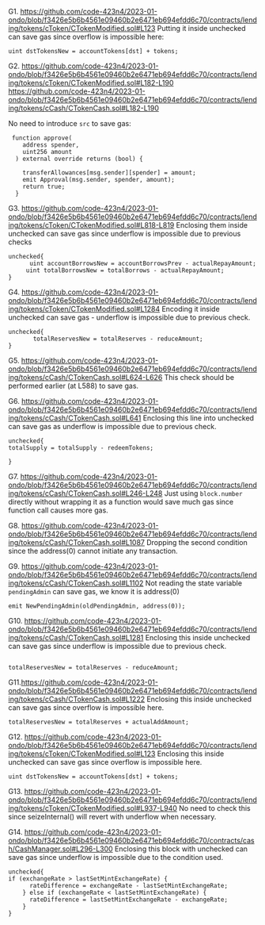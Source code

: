G1. https://github.com/code-423n4/2023-01-ondo/blob/f3426e5b6b4561e09460b2e6471eb694efdd6c70/contracts/lending/tokens/cToken/CTokenModified.sol#L123
Putting it inside unchecked can save gas since overflow is impossible here:
```
uint dstTokensNew = accountTokens[dst] + tokens;

```

G2. https://github.com/code-423n4/2023-01-ondo/blob/f3426e5b6b4561e09460b2e6471eb694efdd6c70/contracts/lending/tokens/cToken/CTokenModified.sol#L182-L190
https://github.com/code-423n4/2023-01-ondo/blob/f3426e5b6b4561e09460b2e6471eb694efdd6c70/contracts/lending/tokens/cCash/CTokenCash.sol#L182-L190

No need to introduce ``src`` to save gas:
```
 function approve(
    address spender,
    uint256 amount
  ) external override returns (bool) {

    transferAllowances[msg.sender][spender] = amount;
    emit Approval(msg.sender, spender, amount);
    return true;
  }
```

G3. https://github.com/code-423n4/2023-01-ondo/blob/f3426e5b6b4561e09460b2e6471eb694efdd6c70/contracts/lending/tokens/cToken/CTokenModified.sol#L818-L819
Enclosing them inside unchecked can save gas since underflow is impossible due to previous checks
```
unchecked{
      uint accountBorrowsNew = accountBorrowsPrev - actualRepayAmount;
     uint totalBorrowsNew = totalBorrows - actualRepayAmount;
}

```

G4. https://github.com/code-423n4/2023-01-ondo/blob/f3426e5b6b4561e09460b2e6471eb694efdd6c70/contracts/lending/tokens/cToken/CTokenModified.sol#L1284
Encoding it inside unchecked can save gas - underflow is impossible due to previous check.
```
unchecked{
       totalReservesNew = totalReserves - reduceAmount;
}
```

G5. https://github.com/code-423n4/2023-01-ondo/blob/f3426e5b6b4561e09460b2e6471eb694efdd6c70/contracts/lending/tokens/cCash/CTokenCash.sol#L624-L626
This check should be performed earlier (at L588) to save gas.

G6. https://github.com/code-423n4/2023-01-ondo/blob/f3426e5b6b4561e09460b2e6471eb694efdd6c70/contracts/lending/tokens/cCash/CTokenCash.sol#L641
Enclosing this line into unchecked can save gas as underflow is impossible due to previous check.
```
unchecked{
totalSupply = totalSupply - redeemTokens;

}
```
G7. https://github.com/code-423n4/2023-01-ondo/blob/f3426e5b6b4561e09460b2e6471eb694efdd6c70/contracts/lending/tokens/cCash/CTokenCash.sol#L246-L248
Just using ``block.number`` directly without wrapping it as a function would save much gas since function call causes more gas.

G8. https://github.com/code-423n4/2023-01-ondo/blob/f3426e5b6b4561e09460b2e6471eb694efdd6c70/contracts/lending/tokens/cCash/CTokenCash.sol#L1087
Dropping the second condition since the address(0) cannot initiate any transaction.

G9. https://github.com/code-423n4/2023-01-ondo/blob/f3426e5b6b4561e09460b2e6471eb694efdd6c70/contracts/lending/tokens/cCash/CTokenCash.sol#L1102
Not reading the state variable ``pendingAdmin`` can save gas, we know it is address(0)
```
emit NewPendingAdmin(oldPendingAdmin, address(0));
```

G10. https://github.com/code-423n4/2023-01-ondo/blob/f3426e5b6b4561e09460b2e6471eb694efdd6c70/contracts/lending/tokens/cCash/CTokenCash.sol#L1281
Enclosing this inside unchecked can save gas since underflow is impossible due to previous check.
```

totalReservesNew = totalReserves - reduceAmount;

```

G11.https://github.com/code-423n4/2023-01-ondo/blob/f3426e5b6b4561e09460b2e6471eb694efdd6c70/contracts/lending/tokens/cCash/CTokenCash.sol#L1222
 Enclosing this inside unchecked can save gas since overflow is impossible here.
```
totalReservesNew = totalReserves + actualAddAmount;

```

G12. https://github.com/code-423n4/2023-01-ondo/blob/f3426e5b6b4561e09460b2e6471eb694efdd6c70/contracts/lending/tokens/cToken/CTokenModified.sol#L123
 Enclosing this inside unchecked can save gas since overflow is impossible here.
```
uint dstTokensNew = accountTokens[dst] + tokens;
```

G13. https://github.com/code-423n4/2023-01-ondo/blob/f3426e5b6b4561e09460b2e6471eb694efdd6c70/contracts/lending/tokens/cToken/CTokenModified.sol#L937-L940
No need to check this since seizeInternal() will revert with underflow when necessary. 

G14. https://github.com/code-423n4/2023-01-ondo/blob/f3426e5b6b4561e09460b2e6471eb694efdd6c70/contracts/cash/CashManager.sol#L296-L300
Enclosing this block with unchecked can save gas since underflow is impossible due to the condition used.
```
unchecked{
if (exchangeRate > lastSetMintExchangeRate) {
      rateDifference = exchangeRate - lastSetMintExchangeRate;
    } else if (exchangeRate < lastSetMintExchangeRate) {
      rateDifference = lastSetMintExchangeRate - exchangeRate;
    }
}

```
